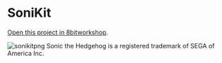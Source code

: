 SoniKit
=====

[Open this project in 8bitworkshop](http://8bitworkshop.com/redir.html?platform=sms-sms-libcv&githubURL=https%3A%2F%2Fgithub.com%2FPac-MagicianGITHUB%2FSoniKit&file=sonicSMS.c).

![sonikitpng](https://user-images.githubusercontent.com/83561919/151684199-5eb104a8-06c9-458c-8b99-8880008df122.png)
Sonic the Hedgehog is a registered trademark of SEGA of America Inc.
